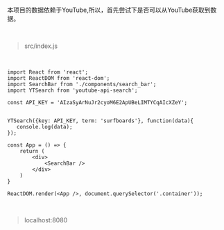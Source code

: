 <br>

本项目的数据依赖于YouTube,所以，首先尝试下是否可以从YouTube获取到数据。

<br>

> src/index.js

<br>

	import React from 'react';
	import ReactDOM from 'react-dom';
	import SearchBar from './components/search_bar';
	import YTSearch from 'youtube-api-search';
	
	const API_KEY = 'AIzaSyArNuJr2cyoM6E2ApUBeLIMTYCqAIcXZeY';
	
	
	YTSearch({key: API_KEY, term: 'surfboards'}, function(data){
	   console.log(data);
	});
	
	const App = () => {
	    return (
	        <div>
	            <SearchBar />
	        </div>
	    )
	}
	
	ReactDOM.render(<App />, document.querySelector('.container'));

<br>

> localhost:8080

<br>

